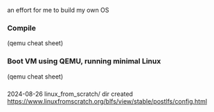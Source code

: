 an effort for me to build my own OS



### Compile
(qemu cheat sheet)

### Boot VM using QEMU, running minimal Linux
(qemu cheat sheet)

### 
2024-08-26 linux_from_scratch/ dir created
https://www.linuxfromscratch.org/blfs/view/stable/postlfs/config.html
